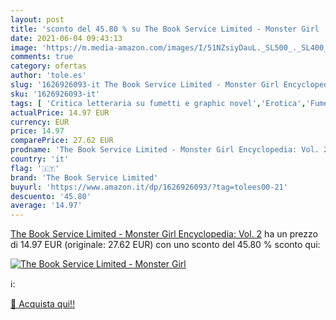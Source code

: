 ```yaml
---
layout: post
title: 'sconto del 45.80 % su The Book Service Limited - Monster Girl   '
date: 2021-06-04 09:43:13
image: 'https://m.media-amazon.com/images/I/51NZsiyDauL._SL500_._SL400_.jpg'
comments: true
category: ofertas
author: 'tole.es'
slug: '1626926093-it The Book Service Limited - Monster Girl Encyclopedia: Vol. 2'
sku: '1626926093-it'
tags: [ 'Critica letteraria su fumetti e graphic novel','Erotica','Fumetti e manga','Fumetti e manga erotici','Horror','Letteratura e narrativa','Libri','Manga','Manga e hentai erotici','Narrativa a fumetti','Narrativa di genere','Storia della letteratura e critica letteraria','Storia e critica letteraria di genere','the book service limited', ]
actualPrice: 14.97 EUR
currency: EUR
price: 14.97
comparePrice: 27.62 EUR
prodname: 'The Book Service Limited - Monster Girl Encyclopedia: Vol. 2'
country: 'it'
flag: '🇮🇹'
brand: 'The Book Service Limited'
buyurl: 'https://www.amazon.it/dp/1626926093/?tag=tolees00-21'
descuento: '45.80'
average: '14.97'
---
```


[The Book Service Limited - Monster Girl Encyclopedia: Vol. 2](https://www.amazon.it/dp/1626926093/?tag=tolees00-21) ha un prezzo di 14.97 EUR (originale: 27.62 EUR) con uno sconto del 45.80 % sconto qui:

[![The Book Service Limited - Monster Girl ](https://m.media-amazon.com/images/I/51NZsiyDauL._SL500_._SL400_.jpg)](https://www.amazon.it/dp/1626926093/?tag=tolees00-21)

ℹ️:


[🛒 Acquista qui!!](https://www.amazon.it/dp/1626926093/?tag=tolees00-21)
